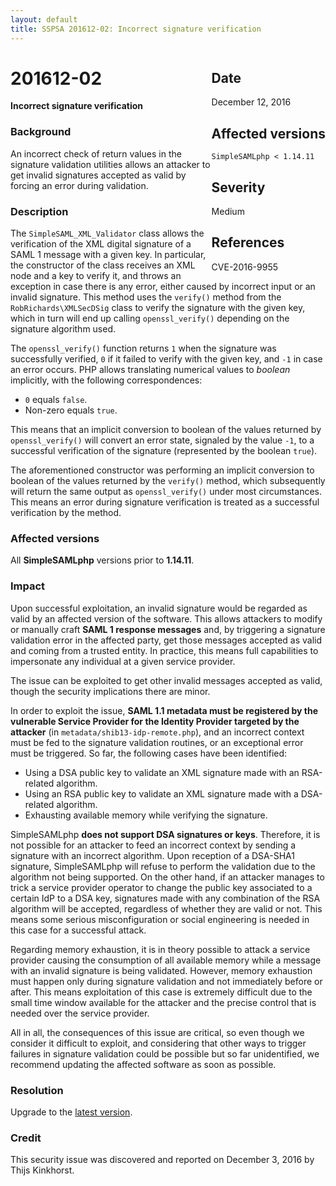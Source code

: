 ```yaml
---
layout: default
title: SSPSA 201612-02: Incorrect signature verification
---
```


<aside><div class="sidebar-warning" style="float: right;">
<h2>Date</h2>
December 12, 2016
<h2>Affected versions</h2>
<code>SimpleSAMLphp &lt; 1.14.11</code>
<h2>Severity</h2>
Medium
<h2>References</h2>
CVE-2016-9955
</div></aside>

# 201612-02

**Incorrect signature verification**

### Background

An incorrect check of return values in the signature validation utilities allows an attacker to get invalid signatures
accepted as valid by forcing an error during validation.

### Description

The `SimpleSAML_XML_Validator` class allows the verification of the XML digital signature of a SAML 1 message with a
given key. In particular, the constructor of the class receives an XML node and a key to verify it, and throws an
exception in case there is any error, either caused by incorrect input or an invalid signature. This method uses the
`verify()` method from the `RobRichards\XMLSecDSig` class to verify the signature with the given key, which in turn will
end up calling `openssl_verify()` depending on the signature algorithm used.

The `openssl_verify()` function returns `1` when the signature was successfully verified, `0` if it failed to verify
with the given key, and `-1` in case an error occurs. PHP allows translating numerical values to _boolean_ implicitly,
with the following correspondences:

* `0` equals `false`.
* Non-zero equals `true`.

This means that an implicit conversion to boolean of the values returned by `openssl_verify()` will convert an error
state, signaled by the value `-1`, to a successful verification of the signature (represented by the boolean `true`).

The aforementioned constructor was performing an implicit conversion to boolean of the values returned
by the `verify()` method, which subsequently will return the same output as `openssl_verify()` under most circumstances.
This means an error during signature verification is treated as a successful verification by the method.

### Affected versions

All **SimpleSAMLphp** versions prior to **1.14.11**.

### Impact

Upon successful exploitation, an invalid signature would be regarded as valid by an affected version of the software.
This allows attackers to modify or manually craft **SAML 1 response messages** and, by triggering a signature validation
error in the affected party, get those messages accepted as valid and coming from a trusted entity. In practice, this
means full capabilities to impersonate any individual at a given service provider.

The issue can be exploited to get other invalid messages accepted as valid, though the security implications there are
minor.

In order to exploit the issue, **SAML 1.1 metadata must be registered by the vulnerable Service Provider for the
Identity Provider targeted by the attacker** (in `metadata/shib13-idp-remote.php`), and an incorrect context must be fed
to the signature validation routines, or an exceptional error must be triggered. So far, the following cases have been
identified:

* Using a DSA public key to validate an XML signature made with an RSA-related algorithm.
* Using an RSA public key to validate an XML signature made with a DSA-related algorithm.
* Exhausting available memory while verifying the signature.

SimpleSAMLphp **does not support DSA signatures or keys**. Therefore, it is not possible for an attacker to feed an
incorrect context by sending a signature with an incorrect algorithm. Upon reception of a DSA-SHA1 signature,
SimpleSAMLphp will refuse to perform the validation due to the algorithm not being supported. On the other hand, if an
attacker manages to trick a service provider operator to change the public key associated to a certain IdP to a DSA key,
signatures made with any combination of the RSA algorithm will be accepted, regardless of whether they are valid or not.
This means some serious misconfiguration or social engineering is needed in this case for a successful attack.

Regarding memory exhaustion, it is in theory possible to attack a service provider causing the consumption of all
available memory while a message with an invalid signature is being validated. However, memory exhaustion must happen
only during signature validation and not immediately before or after. This means exploitation of this case is extremely
difficult due to the small time window available for the attacker and the precise control that is needed over the
service provider.

All in all, the consequences of this issue are critical, so even though we consider it difficult to exploit, and
considering that other ways to trigger failures in signature validation could be possible but so far unidentified, we
recommend updating the affected software as soon as possible.

### Resolution

Upgrade to the [latest version](/download).

### Credit

This security issue was discovered and reported on December 3, 2016 by Thijs Kinkhorst.

